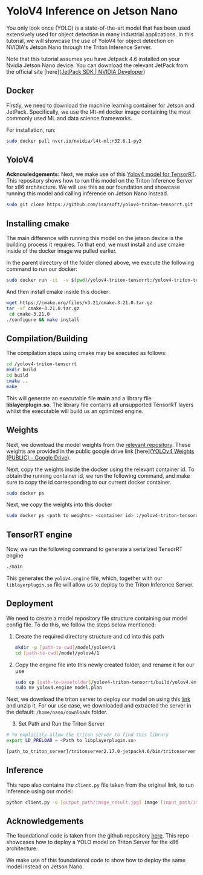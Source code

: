 # YoloV4 Inference on Jetson Nano

You only look once (YOLO) is a state-of-the-art model that has been used extensively used for object detection in many industrial applications. In this tutorial, we will showcase the use of YoloV4 for object detection on NVIDIA's Jetson Nano through the Triton Inference Server.



Note that this tutorial assumes you have Jetpack 4.6 installed on your Nvidia Jetson Nano device.  You can download the relevant JetPack from the official site [here]([JetPack SDK | NVIDIA Developer](https://developer.nvidia.com/embedded/jetpack#:~:text=NVIDIA%20JetPack%20SDK%20is%20the,to%2Dend%20accelerated%20AI%20applications.&text=It%20also%20includes%20samples%2C%20documentation,analytics%20and%20Isaac%20for%20robotics.))



## Docker

Firstly, we need to download the machine learning container for Jetson and JetPack. Specifically, we use the l4t-ml docker image containing the most commonly used ML and data science frameworks.



For installation, run:

```bash
sudo docker pull nvcr.io/nvidia/l4t-ml:r32.6.1-py3
```



## YoloV4

**Acknowledgements:** Next, we make use of this [Yolov4 model for TensorRT](https://github.com/isarsoft/yolov4-triton-tensorrt). This repository shows how to run this model on the Triton Inference Server for x86 architecture. We will use this as our foundation and showcase running this model and calling inference on Jetson Nano instead.

```bash
sudo git clone https://github.com/isarsoft/yolov4-triton-tensorrt.git
```



## Installing cmake

The main difference with running this model on the jetson device is the building process it requires. To that end, we must install and use cmake inside of the docker image we pulled earlier.



In the parent directory of the folder cloned above, we execute the following command to run our docker:

```bash
sudo docker run -it  -v $(pwd)/yolov4-triton-tensorrt:/yolov4-triton-tensorrt  nvcr.io/nvidia/l4t-ml:r32.6.1-py3
```

And then install cmake inside this docker:

```bash
wget https://cmake.org/files/v3.21/cmake-3.21.0.tar.gz
tar -xf cmake-3.21.0.tar.gz
 cd cmake-3.21.0
./configure && make install
```



## Compilation/Building

The compilation steps using cmake may be executed as follows:

```bash
cd /yolov4-triton-tensorrt
mkdir build
cd build
cmake ..
make
```

This will generate an executable file **main** and a library file **liblayerplugin.so**. The library file contains all unsupported TensorRT layers whilst the executable will build us an optimized engine. 



## Weights

Next, we download the model weights from the [relevant repository](https://github.com/isarsoft/yolov4-triton-tensorrt). These weights are provided in the public google drive link [here]([YOLOv4 Weights (PUBLIC) – Google Drive](https://drive.google.com/drive/folders/1YUDVgEefnk2HENpGMwq599Yj45i_7-iL)).



Next, copy the weights inside the docker using the relevant container id. To obtain the running container id, we run the following command, and make sure to copy the id corresponding to our current docker container.

```bash
sudo docker ps
```

Next, we copy the weights into this docker

```bash
sudo docker ps <path to weights> <container id> :/yolov4-triton-tensorrt/yolov4.wts
```



## TensorRT engine

Now, we run the following command to generate a serialized TensorRT engine

```bash
./main
```

This generates the `yolov4.engine` file, which, together with our `liblayerplugin.so` file will allow us to deploy to the Triton Inference Server.



## Deployment

We need to create a model repository file structure containing our model config file. To do this, we follow the steps below mentioned:

1. Create the required directory structure and cd into this path
   
   ```bash
   mkdir -p [path-to-cwd]/model/yolov4/1
   cd [path-to-cwd]/model/yolov4/1
   ```

2. Copy the engine file into this newly created folder, and rename it for our use
   
   ```bash
   sudo cp [path-to-basefolder]/yolov4-triton-tensorrt/build/yolov4.engine ./
   sudo mv yolov4.engine model.plan
   ```



Next, we download the triton server to deploy our model on using this [link](https://github.com/triton-inference-server/server/releases/download/v2.17.0/tritonserver2.17.0-jetpack4.6.tgz) and unzip it. For our use case, we downloaded and extracted the server in the default: `/home/nano/downloads` folder.



    3. Set Path and Run the Triton Server

```bash
# To explicitly allow the triton server to find this library
export LD_PRELOAD = <Path to libplayerplugin.so>
```

```bash
[path_to_triton_server]/tritonserver2.17.0-jetpack4.6/bin/tritonserver --backend-directory=/tritonserver2.17.0-jetpack4.6/backends/ --model-repository=path to the model
```



## Inference

This repo also contains the `client.py` file taken from the original link, to run inference using our model:

```bash
python client.py -o [output_path/image_result.jpg] image [input_path/image.jpg]
```



## Acknowledgements

The foundational code is taken from the github repository [here](https://github.com/isarsoft/yolov4-triton-tensorrt). This repo showcases how to deploy a YOLO model on Triton Server for the x86 architecture. 

We make use of this foundational code to show how to deploy the same model instead on Jetson Nano.


